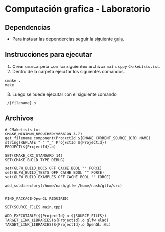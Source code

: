 # Computación grafica - Laboratorio
## Dependencias
- Para instalar las dependencias seguir la siguiente [guia](https://stackoverflow.com/a/62905904).
## Instrucciones para ejecutar
1. Crear una carpeta con los siguientes archivos `main.cpp`y `CMakeLists.txt`.
2. Dentro de la carpeta ejecutar los siguientes comandos.
```
cmake .
make
```
3. Luego se puede ejecutar con el siguiente comando
```
./{filename}.o
```

## Archivos
```
# CMakeLists.txt
CMAKE_MINIMUM_REQUIRED(VERSION 3.7)
get_filename_component(ProjectId ${CMAKE_CURRENT_SOURCE_DIR} NAME)
string(REPLACE " " "_" ProjectId ${ProjectId})
PROJECT(${ProjectId}.o)

SET(CMAKE_CXX_STANDARD 14)
SET(CMAKE_BUILD_TYPE DEBUG)

set(GLFW_BUILD_DOCS OFF CACHE BOOL "" FORCE)
set(GLFW_BUILD_TESTS OFF CACHE BOOL "" FORCE)
set(GLFW_BUILD_EXAMPLES OFF CACHE BOOL "" FORCE)

add_subdirectory(/home/nash/glfw /home/nash/glfw/src)


FIND_PACKAGE(OpenGL REQUIRED)

SET(SOURCE_FILES main.cpp)

ADD_EXECUTABLE(${ProjectId}.o ${SOURCE_FILES})
TARGET_LINK_LIBRARIES(${ProjectId}.o glfw glad)
TARGET_LINK_LIBRARIES(${ProjectId}.o OpenGL::GL)
```
